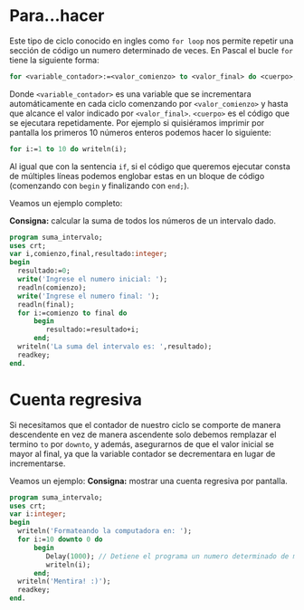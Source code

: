 # Para...hacer
Este tipo de ciclo conocido en ingles como `for loop` nos permite repetir una sección de código un numero determinado de veces. En Pascal el bucle `for` tiene la siguiente forma:
```Pascal
for <variable_contador>:=<valor_comienzo> to <valor_final> do <cuerpo>;
``` 
Donde `<variable_contador>` es una variable que se incrementara automáticamente en cada ciclo comenzando por `<valor_comienzo>` y hasta que alcance el valor indicado por `<valor_final>`. `<cuerpo>` es el código que se ejecutara repetidamente. Por ejemplo si quisiéramos imprimir por pantalla los primeros 10 números enteros podemos hacer lo siguiente:
```Pascal
for i:=1 to 10 do writeln(i);      
````
Al igual que con la sentencia `if`, si el código que queremos ejecutar consta de múltiples líneas podemos englobar estas en un bloque de código (comenzando con `begin` y finalizando con `end;`).

Veamos un ejemplo completo:

**Consigna:** calcular la suma de todos los números de un intervalo dado.

```Pascal
program suma_intervalo;
uses crt;
var i,comienzo,final,resultado:integer;
begin
  resultado:=0;
  write('Ingrese el numero inicial: ');
  readln(comienzo);
  write('Ingrese el numero final: ');
  readln(final);
  for i:=comienzo to final do
      begin
         resultado:=resultado+i;
      end;
  writeln('La suma del intervalo es: ',resultado);
  readkey;
end.
```
# Cuenta regresiva
Si necesitamos que el contador de nuestro ciclo se comporte de manera descendente en vez de manera ascendente solo debemos remplazar el termino `to` por `downto`, y además, asegurarnos de que el valor inicial se mayor al final, ya que la variable contador se decrementara en lugar de incrementarse.  

Veamos un ejemplo:
**Consigna:** mostrar una cuenta regresiva por pantalla.
```Pascal
program suma_intervalo;
uses crt;
var i:integer;
begin
  writeln('Formateando la computadora en: ');
  for i:=10 downto 0 do
      begin
         Delay(1000); // Detiene el programa un numero determinado de milisegundos
         writeln(i);
      end;
  writeln('Mentira! :)');
  readkey;
end.    
```